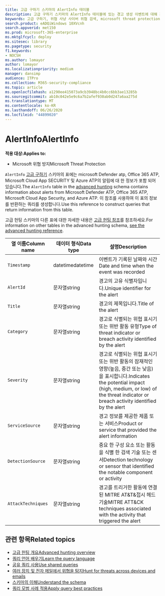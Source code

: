 ```yaml
---
title: 고급 구하기 스키마의 AlertInfo 테이블
description: 고급 구하기 스키마의 AlertInfo 테이블에 있는 경고 생성 이벤트에 대해 자세히 알아보기
keywords: 고급 구하기, 위협 사냥 사이버 위협 검색, microsoft threat protection, microsoft 365, mtp, m365, 검색, 쿼리, 원격 분석, 스키마 참조, kusto, table, column, AlertInfo, alert,, category, MITRE, AT&T&머리, Microsoft Defender ATP, MDATP, Office 365 ATP, Microsoft Cloud App Security, MCAS 및 Azure ATP
search.product: eADQiWindows 10XVcnh
search.appverid: met150
ms.prod: microsoft-365-enterprise
ms.mktglfcycl: deploy
ms.sitesec: library
ms.pagetype: security
f1.keywords:
- NOCSH
ms.author: lomayor
author: lomayor
ms.localizationpriority: medium
manager: dansimp
audience: ITPro
ms.collection: M365-security-compliance
ms.topic: article
ms.openlocfilehash: a1290ee415073a9cb3948bc4b0cc6bb3ae13285b
ms.sourcegitcommit: ab10c042e5e9c6a7b2afef930ab0d247a6aa275d
ms.translationtype: MT
ms.contentlocale: ko-KR
ms.lasthandoff: 06/26/2020
ms.locfileid: "44899020"
---
```

# <a name="alertinfo"></a><span data-ttu-id="07ce7-104">AlertInfo</span><span class="sxs-lookup"><span data-stu-id="07ce7-104">AlertInfo</span></span>

<span data-ttu-id="07ce7-105">**적용 대상:**</span><span class="sxs-lookup"><span data-stu-id="07ce7-105">**Applies to:**</span></span>
- <span data-ttu-id="07ce7-106">Microsoft 위협 방지</span><span class="sxs-lookup"><span data-stu-id="07ce7-106">Microsoft Threat Protection</span></span>



<span data-ttu-id="07ce7-107">`AlertInfo` [고급 구하기](advanced-hunting-overview.md) 스키마의 표에는 microsoft Defender atp, Office 365 ATP, Microsoft Cloud App SECURITY 및 Azure ATP의 알림에 대 한 정보가 포함 되어 있습니다.</span><span class="sxs-lookup"><span data-stu-id="07ce7-107">The `AlertInfo` table in the [advanced hunting](advanced-hunting-overview.md) schema contains information about alerts from Microsoft Defender ATP, Office 365 ATP, Microsoft Cloud App Security, and Azure ATP.</span></span> <span data-ttu-id="07ce7-108">이 참조를 사용하여 이 표의 정보를 반환하는 쿼리를 생성합니다.</span><span class="sxs-lookup"><span data-stu-id="07ce7-108">Use this reference to construct queries that return information from this table.</span></span>

<span data-ttu-id="07ce7-109">고급 헌팅 스키마의 다른 표에 대한 자세한 내용은 [고급 헌팅 참조](advanced-hunting-schema-tables.md)를 참조하세요.</span><span class="sxs-lookup"><span data-stu-id="07ce7-109">For information on other tables in the advanced hunting schema, [see the advanced hunting reference](advanced-hunting-schema-tables.md).</span></span>

| <span data-ttu-id="07ce7-110">열 이름</span><span class="sxs-lookup"><span data-stu-id="07ce7-110">Column name</span></span> | <span data-ttu-id="07ce7-111">데이터 형식</span><span class="sxs-lookup"><span data-stu-id="07ce7-111">Data type</span></span> | <span data-ttu-id="07ce7-112">설명</span><span class="sxs-lookup"><span data-stu-id="07ce7-112">Description</span></span> |
|-------------|-----------|-------------|
| `Timestamp` | <span data-ttu-id="07ce7-113">datetime</span><span class="sxs-lookup"><span data-stu-id="07ce7-113">datetime</span></span> | <span data-ttu-id="07ce7-114">이벤트가 기록된 날짜와 시간</span><span class="sxs-lookup"><span data-stu-id="07ce7-114">Date and time when the event was recorded</span></span> |
| `AlertId` | <span data-ttu-id="07ce7-115">문자열</span><span class="sxs-lookup"><span data-stu-id="07ce7-115">string</span></span> | <span data-ttu-id="07ce7-116">경고의 고유 식별자입니다.</span><span class="sxs-lookup"><span data-stu-id="07ce7-116">Unique identifier for the alert</span></span> |
| `Title` | <span data-ttu-id="07ce7-117">문자열</span><span class="sxs-lookup"><span data-stu-id="07ce7-117">string</span></span> | <span data-ttu-id="07ce7-118">경고의 제목입니다.</span><span class="sxs-lookup"><span data-stu-id="07ce7-118">Title of the alert</span></span> |
| `Category` | <span data-ttu-id="07ce7-119">문자열</span><span class="sxs-lookup"><span data-stu-id="07ce7-119">string</span></span> | <span data-ttu-id="07ce7-120">경고로 식별되는 위협 표시기 또는 위반 활동 유형</span><span class="sxs-lookup"><span data-stu-id="07ce7-120">Type of threat indicator or breach activity identified by the alert</span></span> |
| `Severity` | <span data-ttu-id="07ce7-121">문자열</span><span class="sxs-lookup"><span data-stu-id="07ce7-121">string</span></span> | <span data-ttu-id="07ce7-122">경고로 식별되는 위협 표시기 또는 위반 활동의 잠재적인 영향(높음, 중간 또는 낮음)을 표시합니다.</span><span class="sxs-lookup"><span data-stu-id="07ce7-122">Indicates the potential impact (high, medium, or low) of the threat indicator or breach activity identified by the alert</span></span> |
| `ServiceSource` | <span data-ttu-id="07ce7-123">문자열</span><span class="sxs-lookup"><span data-stu-id="07ce7-123">string</span></span> | <span data-ttu-id="07ce7-124">경고 정보를 제공한 제품 또는 서비스</span><span class="sxs-lookup"><span data-stu-id="07ce7-124">Product or service that provided the alert information</span></span> |
| `DetectionSource` | <span data-ttu-id="07ce7-125">문자열</span><span class="sxs-lookup"><span data-stu-id="07ce7-125">string</span></span> | <span data-ttu-id="07ce7-126">중요 한 구성 요소 또는 활동을 식별 한 검색 기술 또는 센서</span><span class="sxs-lookup"><span data-stu-id="07ce7-126">Detection technology or sensor that identified the notable component or activity</span></span> |
| `AttackTechniques` | <span data-ttu-id="07ce7-127">문자열</span><span class="sxs-lookup"><span data-stu-id="07ce7-127">string</span></span> | <span data-ttu-id="07ce7-128">경고를 트리거한 활동에 연결 된 MITRE AT&T&접시 헤드 기술</span><span class="sxs-lookup"><span data-stu-id="07ce7-128">MITRE ATT&CK techniques associated with the activity that triggered the alert</span></span> |

## <a name="related-topics"></a><span data-ttu-id="07ce7-129">관련 항목</span><span class="sxs-lookup"><span data-stu-id="07ce7-129">Related topics</span></span>
- [<span data-ttu-id="07ce7-130">고급 헌팅 개요</span><span class="sxs-lookup"><span data-stu-id="07ce7-130">Advanced hunting overview</span></span>](advanced-hunting-overview.md)
- [<span data-ttu-id="07ce7-131">쿼리 언어 배우기</span><span class="sxs-lookup"><span data-stu-id="07ce7-131">Learn the query language</span></span>](advanced-hunting-query-language.md)
- [<span data-ttu-id="07ce7-132">공유 쿼리 사용</span><span class="sxs-lookup"><span data-stu-id="07ce7-132">Use shared queries</span></span>](advanced-hunting-shared-queries.md)
- [<span data-ttu-id="07ce7-133">여러 장치 및 전자 메일에서 위협을 탐지</span><span class="sxs-lookup"><span data-stu-id="07ce7-133">Hunt for threats across devices and emails</span></span>](advanced-hunting-query-emails-devices.md)
- [<span data-ttu-id="07ce7-134">스키마의 이해</span><span class="sxs-lookup"><span data-stu-id="07ce7-134">Understand the schema</span></span>](advanced-hunting-schema-tables.md)
- [<span data-ttu-id="07ce7-135">쿼리 모범 사례 적용</span><span class="sxs-lookup"><span data-stu-id="07ce7-135">Apply query best practices</span></span>](advanced-hunting-best-practices.md)
